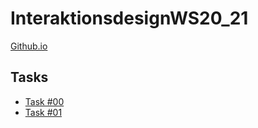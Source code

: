 # InteraktionsdesignWS20_21
[Github.io](https://plojo.github.io/InteraktionsdesignWS20_21/index.html)

## Tasks
* [Task #00](https://plojo.github.io/InteraktionsdesignWS20_21/Task00/)
* [Task #01](https://plojo.github.io/InteraktionsdesignWS20_21/Task01/)
